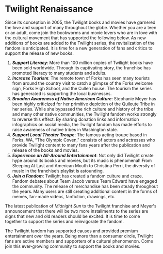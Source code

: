 # **Twilight Renaissance**

Since its conception in 2005, the Twilight books and movies have garnered the love and support of many throughout the globe. Whether you are a teen or an adult, come join the bookworms and movie lovers who are in love with the cultural movement that has supported the following below. As new additions of books are added to the Twilight series, the revitalization of the fandom is anticipated. It is time for a new generation of fans and critics to support the release of new books.

1. _**Support Literacy**_: More than 100 million copies of Twilight books have been sold worldwide. Through its captivating story, the franchise has promoted literacy to many students and adults. 
2. _**Increase Tourism**_: The remote town of Forks has seen many tourists from around the country visit to catch a glimpse of the Forks welcome sign, Forks High School, and the Cullen house. The tourism the series has generated is supporting the local businesses.
3. _**Broaden Awareness of Native American Culture**_: Stephanie Meyer has been highly criticized for her primitive depiction of the Quileute Tribe in her series. While she bypassed the rich culture and history of the tribe and many other native communities, the Twilight fandom works strongly to reverse this effect. By sharing donation links and information infographics on social media, the Twilight fandom has made efforts to raise awareness of native tribes in Washington state.
4. _**Support Local Theater Troupe**_: The famous acting troupe based in Forks, WA, “The Olympic Coven,” consists of actors and actresses who provide Twilight content to many fans years after the publication and release of the books and movies.
5. _**Experience an All-Around Entertainment**_: Not only did Twilight create hype around its books and movies, but its music is phenomenal! From Sleeping At Last and American Mouth to Christina Perri, the diversity of music in the franchise’s playlist is astounding.
6. _**Join a Fandom**_: Twilight has created a fandom culture and craze. Fandom debates about Team Jacob versus Team Edward have engaged the community. The release of merchandise has been steady throughout the years. Many users are still creating additional content in the forms of memes, fan-made videos, fanfiction, drawings, etc.

The latest publication of _Midnight Sun_ to the Twilight franchise and Meyer's announcement that there will be two more installments to the series are signs that new and old readers should be excited. It is time to come together to support the series and reinvigorate the fandom.

The Twilight fandom has supported causes and provided premium entertainment over the years. Being more than a consumer circle, Twilight fans are active members and supporters of a cultural phenomenon. Come join this ever-growing community to support the books and movies.
